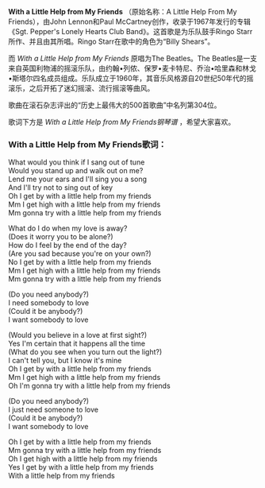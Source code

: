 

**With a Little Help from My Friends** （原始名称：A Little Help From My
Friends），由John Lennon和Paul McCartney创作，收录于1967年发行的专辑《Sgt. Pepper's Lonely
Hearts Club Band》。这首歌是为乐队鼓手Ringo Starr所作、并且由其所唱。Ringo Starr在歌中的角色为“Billy
Shears”。

而 _With a Little Help from My Friends_ 原唱为The Beatles。The
Beatles是一支来自英国利物浦的摇滚乐队，由约翰•列侬、保罗•麦卡特尼、乔治•哈里森和林戈•斯塔尔四名成员组成。乐队成立于1960年，其音乐风格源自20世纪50年代的摇滚乐，之后开拓了迷幻摇滚、流行摇滚等曲风。

歌曲在滚石杂志评出的“历史上最伟大的500首歌曲”中名列第304位。

歌词下方是 _With a Little Help from My Friends钢琴谱_ ，希望大家喜欢。

### With a Little Help from My Friends歌词：

What would you think if I sang out of tune  
Would you stand up and walk out on me?  
Lend me your ears and I'll sing you a song  
And I'll try not to sing out of key  
Oh I get by with a little help from my friends  
Mm I get high with a little help from my friends  
Mm gonna try with a little help from my friends

What do I do when my love is away?  
(Does it worry you to be alone?)  
How do I feel by the end of the day?  
(Are you sad because you're on your own?)  
No I get by with a little help from my friends  
Mm I get high with a little help from my friends  
Mm gonna try with a little help from my friends

(Do you need anybody?)  
I need somebody to love  
(Could it be anybody?)  
I want somebody to love

(Would you believe in a love at first sight?)  
Yes I'm certain that it happens all the time  
(What do you see when you turn out the light?)  
I can't tell you, but I know it's mine  
Oh I get by with a little help from my friends  
Mm I get high with a little help from my friends  
Oh I'm gonna try with a little help from my friends

(Do you need anybody?)  
I just need someone to love  
(Could it be anybody?)  
I want somebody to love

Oh I get by with a little help from my friends  
Mm gonna try with a little help from my friends  
Oh I get high with a little help from my friends  
Yes I get by with a little help from my friends  
With a little help from my friends

